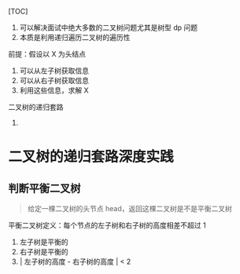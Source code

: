 

[TOC]

1. 可以解决面试中绝大多数的二叉树问题尤其是树型 dp 问题
2. 本质是利用递归遍历二叉树的遍历性



前提：假设以 X 为头结点

1. 可以从左子树获取信息
2. 可以从右子树获取信息
3. 利用这些信息，求解 X



二叉树的递归套路

1.









# 二叉树的递归套路深度实践



## 判断平衡二叉树

> 给定一棵二叉树的头节点 head，返回这棵二叉树是不是平衡二叉树



平衡二叉树定义：每个节点的左子树和右子树的高度相差不超过 1

1. 左子树是平衡的
2. 右子树是平衡的
3.  | 左子树的高度 - 右子树的高度 | < 2